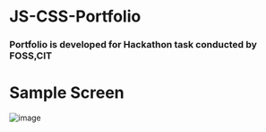 # JS-CSS-Portfolio

<!-- ### Responsive Portfoilio front-end with HTML, CSS, SCSS and javascript -->

### Portfolio is developed for Hackathon task conducted by FOSS,CIT

# Sample Screen

![image](https://user-images.githubusercontent.com/83743397/223525843-d09c44b2-d373-4ef6-8ccd-1e6921eaff26.png)

